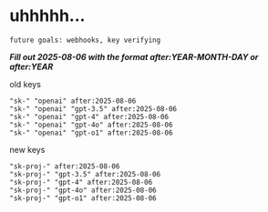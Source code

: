 # uhhhhh...

`future goals: webhooks, key verifying`



***Fill out 2025-08-06 with the format after:YEAR-MONTH-DAY or after:YEAR***

old keys
```
"sk-" "openai" after:2025-08-06
"sk-" "openai" "gpt-3.5" after:2025-08-06
"sk-" "openai" "gpt-4" after:2025-08-06
"sk-" "openai" "gpt-4o" after:2025-08-06
"sk-" "openai" "gpt-o1" after:2025-08-06
```

new keys
```
"sk-proj-" after:2025-08-06
"sk-proj-" "gpt-3.5" after:2025-08-06
"sk-proj-" "gpt-4" after:2025-08-06
"sk-proj-" "gpt-4o" after:2025-08-06
"sk-proj-" "gpt-o1" after:2025-08-06
```
